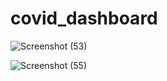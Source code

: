# covid_dashboard
![Screenshot (53)](https://user-images.githubusercontent.com/83807163/132121988-e0aa11ca-52df-46f8-8ab5-0d67b25cc89f.png)

![Screenshot (55)](https://user-images.githubusercontent.com/83807163/132121989-ec464387-624a-4d16-a612-95e8621ecd8b.png)
